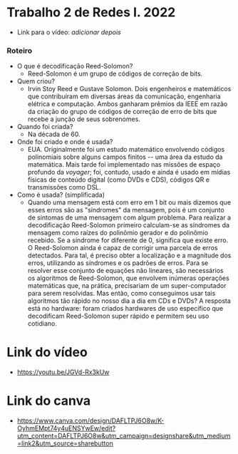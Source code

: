 # Trabalho 2 de Redes I. 2022

- Link para o vídeo: _adicionar depois_


### Roteiro
- O que é decodificação Reed-Solomon?
    - Reed-Solomon é um grupo de códigos de correção de bits.
- Quem criou?
    - Irvin Stoy Reed e Gustave Solomon. Dois engenheiros e matemáticos que contribuíram em diversas áreas da comunicação, engenharia elétrica e computação. Ambos ganharam prêmios da IEEE em razão da criação do grupo de códigos de correção de erro de bits que recebe a junção de seus sobrenomes.
- Quando foi criada?
    - Na década de 60. 
- Onde foi criado e onde é usada?
    - EUA. Originalmente foi um estudo matemático envolvendo códigos polinomiais sobre alguns campos finitos -- uma área da estudo da matemática. Mais tarde foi implementado nas missões de espaço profundo da _voyager_; foi, contudo, usado e ainda é usado em mídias físicas de conteúdo digital (como DVDs e CDS), códigos QR e transmissões como DSL.
- Como é usada? (simplificada)
    - Quando uma mensagem está com erro em 1 bit ou mais dizemos que esses erros são as "síndromes" da mensagem, pois é um conjunto de sintomas de uma mensagem com algum problema. Para realizar a decodificação Reed-Solomon primeiro calculam-se as síndromes da mensagem como raízes do polinômio gerador e do polinômio recebido. Se a síndrome for diferente de 0, significa que existe erro. O Reed-Solomon ainda é capaz de corrigir uma parcela de erros detectados. Para tal, é preciso obter a localização e a magnitude dos erros, utilizando as síndromes e os padrões de erros. Para se resolver esse conjunto de equações não lineares, são necessários os algoritmos de Reed-Solomon, que envolvem inúmeras operações matemáticas que, na prática, precisariam de um super-computador para serem resolvidas. Mas então, como conseguimos usar tais algoritmos tão rápido no nosso dia a dia em CDs e DVDs? A resposta está no hardware: foram criados hardwares de uso específico que decodificam Reed-Solomon super rápido e permitem seu uso cotidiano.


# Link do vídeo
 - https://youtu.be/JGVd-Rx3kUw
 
# Link do canva
- https://www.canva.com/design/DAFLTPJ6O8w/K-OyhmEMpt74y4uENSYwEw/edit?utm_content=DAFLTPJ6O8w&utm_campaign=designshare&utm_medium=link2&utm_source=sharebutton
